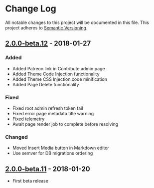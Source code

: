 # Change Log
All notable changes to this project will be documented in this file.
This project adheres to [Semantic Versioning](http://semver.org/).

## [2.0.0-beta.12] - 2018-01-27
### Added
- Added Patreon link in Contribute admin page
- Added Theme Code Injection functionality
- Added Theme CSS Injection code minification
- Added Page Delete functionality

### Fixed
- Fixed root admin refresh token fail
- Fixed error page metadata title warning
- Fixed telemetry
- Await page render job to complete before resolving

### Changed
- Moved Insert Media button in Markdown editor
- Use semver for DB migrations ordering

## [2.0.0-beta.11] - 2018-01-20
- First beta release

[2.0.0-beta.12]: https://github.com/Requarks/wiki/releases/tag/2.0.0-beta.12
[2.0.0-beta.11]: https://github.com/Requarks/wiki/releases/tag/2.0.0-beta.11
